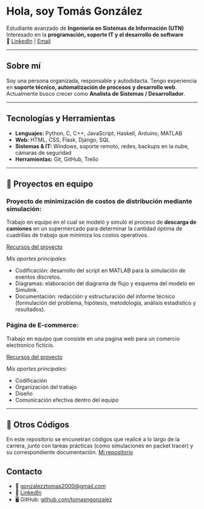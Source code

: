 # Hola, soy Tomás González

Estudiante avanzado de **Ingeniería en Sistemas de Información (UTN)**  
Interesado en la **programación, soporte IT y el desarrollo de software**  
🔗 [LinkedIn](https://www.linkedin.com/in/tomasngonzalez) | [Email](mailto:gonzalezztomas2000@gmail.com)

---

## Sobre mí
Soy una persona organizada, responsable y autodidacta. Tengo experiencia en **soporte técnico, automatización de procesos y desarrollo web**.  
Actualmente busco crecer como **Analista de Sistemas / Desarrollador**.

---

## Tecnologías y Herramientas
- **Lenguajes:** Python, C, C++, JavaScript, Haskell, Arduino, MATLAB  
- **Web:** HTML, CSS, Flask, Django, SQL  
- **Sistemas & IT:** Windows, soporte remoto, redes, backups en la nube, cámaras de seguridad  
- **Herramientas:** Git, GitHub, Trello  

---

## 📂 Proyectos en equipo
### Proyecto de minimización de costos de distribución mediante simulación:

  Trabajo en equipo en el cual se modeló y simuló el proceso de **descarga de camiones** en un supermercado para determinar la cantidad óptima de cuadrillas de trabajo que minimiza los costos operativos.
  
[Recursos del proyecto](https://github.com/Tomiigonzalezz00/Simulacion-Descarga-de-camiones)

*Mis aportes principales:*

  - Codificación: desarrollo del script en MATLAB para la simulación de eventos discretos.
  - Diagramas: elaboración del diagrama de flujo y esquema del modelo en Simulink.
  -  Documentación: redacción y estructuración del informe técnico (formulación del problema, hipótesis, metodología, análisis estadístico y resultados).

### Página de E-commerce:

  Trabajo en equipo que consiste en una pagina web para un comercio electronico ficticio. 
  
[Recursos del proyecto](https://tomiigonzalezz00.github.io/brisa_de_otono.github.io/)

*Mis aportes principales:*

  - Codificación
  - Organización del trabajo
  - Diseño
  - Comunicación efectiva dentro del equipo

---
## 📂 Otros Códigos
En este repositorio se encunetran códigos que realicé a lo largo de la carrera, junto con tareas prácticas (como simulaciones en packet tracer) y su correspondiente documentación.
[Mi repositorio](https://github.com/Tomiigonzalezz00/Mi-repositorio.git)


##  Contacto
- 📧 gonzalezztomas2000@gmail.com  
- 🔗 [LinkedIn](https://www.linkedin.com/in/tomasngonzalez)  
- 🖥️ GitHub: [github.com/tomasngonzalez](https://github.com/tomasngonzalez)
